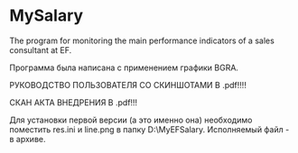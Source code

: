 # MySalary
The program for monitoring the main performance indicators of a sales consultant at EF.

Программа была написана с применением графики BGRA.

РУКОВОДСТВО ПОЛЬЗОВАТЕЛЯ СО СКИНШОТАМИ В .pdf!!!!

СКАН АКТА ВНЕДРЕНИЯ В .pdf!!!

Для установки первой версии (а это именно она) необходимо поместить res.ini и line.png в папку D:\MyEFSalary.
Исполняемый файл - в архиве.
